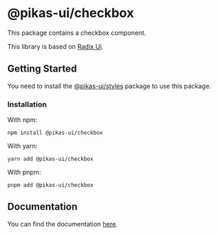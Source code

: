 # @pikas-ui/checkbox

This package contains a checkbox component.

This library is based on [Radix Ui](https://www.radix-ui.com/).

## Getting Started

You need to install the <a href={stylesLink}>@pikas-ui/styles</a> package to use this package.

### Installation

With npm:

```
npm install @pikas-ui/checkbox
```

With yarn:

```
yarn add @pikas-ui/checkbox
```

With pnpm:

```
pnpm add @pikas-ui/checkbox
```

## Documentation

You can find the documentation [here](https://pikas-ui.vercel.app).